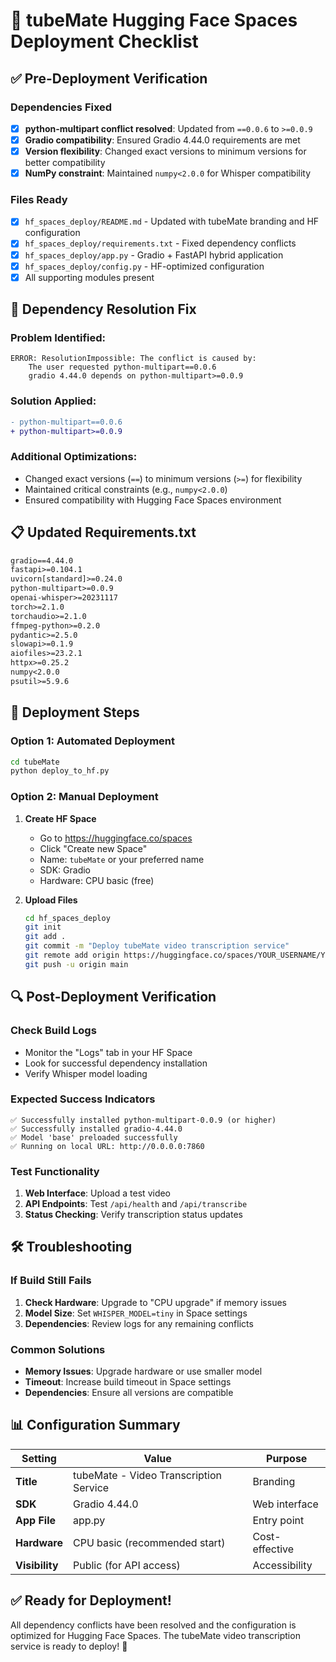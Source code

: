 # 🚀 tubeMate Hugging Face Spaces Deployment Checklist

## ✅ Pre-Deployment Verification

### **Dependencies Fixed**
- [x] **python-multipart conflict resolved**: Updated from `==0.0.6` to `>=0.0.9`
- [x] **Gradio compatibility**: Ensured Gradio 4.44.0 requirements are met
- [x] **Version flexibility**: Changed exact versions to minimum versions for better compatibility
- [x] **NumPy constraint**: Maintained `numpy<2.0.0` for Whisper compatibility

### **Files Ready**
- [x] `hf_spaces_deploy/README.md` - Updated with tubeMate branding and HF configuration
- [x] `hf_spaces_deploy/requirements.txt` - Fixed dependency conflicts
- [x] `hf_spaces_deploy/app.py` - Gradio + FastAPI hybrid application
- [x] `hf_spaces_deploy/config.py` - HF-optimized configuration
- [x] All supporting modules present

## 🔧 Dependency Resolution Fix

### **Problem Identified:**
```
ERROR: ResolutionImpossible: The conflict is caused by:
    The user requested python-multipart==0.0.6
    gradio 4.44.0 depends on python-multipart>=0.0.9
```

### **Solution Applied:**
```diff
- python-multipart==0.0.6
+ python-multipart>=0.0.9
```

### **Additional Optimizations:**
- Changed exact versions (`==`) to minimum versions (`>=`) for flexibility
- Maintained critical constraints (e.g., `numpy<2.0.0`)
- Ensured compatibility with Hugging Face Spaces environment

## 📋 Updated Requirements.txt

```txt
gradio==4.44.0
fastapi>=0.104.1
uvicorn[standard]>=0.24.0
python-multipart>=0.0.9
openai-whisper>=20231117
torch>=2.1.0
torchaudio>=2.1.0
ffmpeg-python>=0.2.0
pydantic>=2.5.0
slowapi>=0.1.9
aiofiles>=23.2.1
httpx>=0.25.2
numpy<2.0.0
psutil>=5.9.6
```

## 🚀 Deployment Steps

### **Option 1: Automated Deployment**
```bash
cd tubeMate
python deploy_to_hf.py
```

### **Option 2: Manual Deployment**
1. **Create HF Space**
   - Go to https://huggingface.co/spaces
   - Click "Create new Space"
   - Name: `tubeMate` or your preferred name
   - SDK: Gradio
   - Hardware: CPU basic (free)

2. **Upload Files**
   ```bash
   cd hf_spaces_deploy
   git init
   git add .
   git commit -m "Deploy tubeMate video transcription service"
   git remote add origin https://huggingface.co/spaces/YOUR_USERNAME/YOUR_SPACE_NAME
   git push -u origin main
   ```

## 🔍 Post-Deployment Verification

### **Check Build Logs**
- Monitor the "Logs" tab in your HF Space
- Look for successful dependency installation
- Verify Whisper model loading

### **Expected Success Indicators**
```
✅ Successfully installed python-multipart-0.0.9 (or higher)
✅ Successfully installed gradio-4.44.0
✅ Model 'base' preloaded successfully
✅ Running on local URL: http://0.0.0.0:7860
```

### **Test Functionality**
1. **Web Interface**: Upload a test video
2. **API Endpoints**: Test `/api/health` and `/api/transcribe`
3. **Status Checking**: Verify transcription status updates

## 🛠️ Troubleshooting

### **If Build Still Fails**
1. **Check Hardware**: Upgrade to "CPU upgrade" if memory issues
2. **Model Size**: Set `WHISPER_MODEL=tiny` in Space settings
3. **Dependencies**: Review logs for any remaining conflicts

### **Common Solutions**
- **Memory Issues**: Upgrade hardware or use smaller model
- **Timeout**: Increase build timeout in Space settings
- **Dependencies**: Ensure all versions are compatible

## 📊 Configuration Summary

| Setting | Value | Purpose |
|---------|-------|---------|
| **Title** | tubeMate - Video Transcription Service | Branding |
| **SDK** | Gradio 4.44.0 | Web interface |
| **App File** | app.py | Entry point |
| **Hardware** | CPU basic (recommended start) | Cost-effective |
| **Visibility** | Public (for API access) | Accessibility |

## ✅ Ready for Deployment!

All dependency conflicts have been resolved and the configuration is optimized for Hugging Face Spaces. The tubeMate video transcription service is ready to deploy! 🎉
